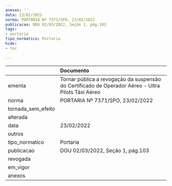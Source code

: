 ```yaml
---
anexos: ''
data: 23/02/2022
norma: PORTARIA Nº 7371/SPO, 23/02/2022
publicacao: DOU 02/03/2022, Seção 1, pág.103
tags:
- portaria
tipo_normatico: Portaria
hide: 
- toc 
 
---
```


|                    | Documento                                                                                          |
|:-------------------|:---------------------------------------------------------------------------------------------------|
| ementa             | Tornar pública a revogação da suspensão do Certificado de Operador Aéreo - Ultra Pilots Táxi Aéreo |
| norma              | PORTARIA Nº 7371/SPO, 23/02/2022                                                                   |
| tornada_sem_efeito |                                                                                                    |
| alterada           |                                                                                                    |
| data               | 23/02/2022                                                                                         |
| outros             |                                                                                                    |
| tipo_normatico     | Portaria                                                                                           |
| publicacao         | DOU 02/03/2022, Seção 1, pág.103                                                                   |
| revogada           |                                                                                                    |
| em_vigor           |                                                                                                    |
| anexos             |                                                                                                    |